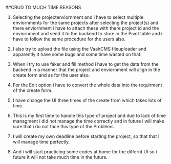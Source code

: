 ##CRUD TO MUCH TIME REASONS


1. Selecting the projectenviornment and i have to select multiple enviornments for the same projects
after selecting the project(s) and there enviornment i have to attach these with there project id and the
enviornment and send it to the backend to store in the Pivot table and i have to follow the same procedure for
the users also.


2. I also try to upload the file using the VaahCMS fileuploader and apparently it have some bugs and some time
wasted on that.

3. When i try to use faker and fill method i have to get the data from the backend in a manner that the project and enviornment will align in the create form and as for the user also.


4. For the Edit option i have to convert the whole data into the requirment of the create form.


5. I have change the UI three times of the create from  which takes lots of time.

6. This is my first time to handle this type of project and due to lack of time managment i did not manage the time correctly and in future i will make sure that i do not face this type of the Problems.

7. I will create my own deadline before starting the project, so that that I will manage time perfectly.

8. And i will start practicing some codes at home for the differnt UI so i future it will not take much time in the future.




